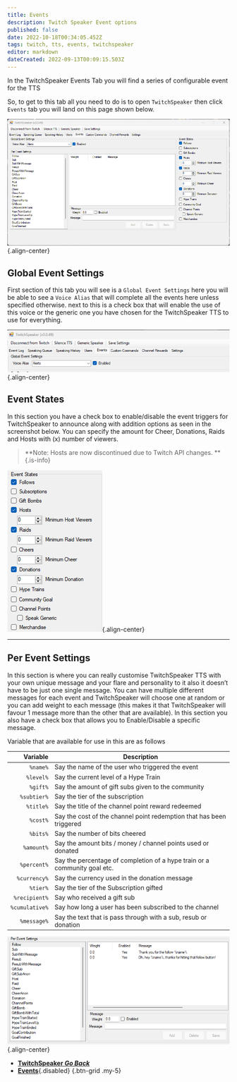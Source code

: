 ```yaml
---
title: Events
description: Twitch Speaker Event options 
published: false
date: 2022-10-18T00:34:05.452Z
tags: twitch, tts, events, twitchspeaker
editor: markdown
dateCreated: 2022-09-13T00:09:15.503Z
---
```


In the TwitchSpeaker Events Tab you will find a series of configurable event for the TTS 

So, to get to this tab all you need to do is to open `TwitchSpeaker` then click `Events` tab you will land on this page shown below.

![events-tab-overview.png](/twitchspeaker/tabs/events/events-tab-overview.png){.align-center}

## Global Event Settings

First section of this tab you will see is a `Global Event Settings` here you will be able to see a `Voice Alias` that will complete all the events here unless specified otherwise. next to this is a check box that will enable the use of this voice or the generic one you have chosen for the TwitchSpeaker TTS to use for everything.

![global-event-voice.png](/twitchspeaker/tabs/events/global-event-voice.png){.align-center}

## Event States

In this section you have a check box to enable/disable the event triggers for TwitchSpeaker to announce along with addition options as seen in the screenshot below. You can specify the amount for Cheer, Donations, Raids and Hosts with (x) number of viewers. 

> **Note: Hosts are now discontinued due to Twitch API changes. **
{.is-info}


![event-states.png](/twitchspeaker/tabs/events/event-states.png){.align-center}
***

## Per Event Settings

In this section is where you can really customise TwitchSpeaker TTS with your own unique message and your flare and personality to it also it doesn’t have to be just one single message. You can have multiple different messages for each event and TwitchSpeaker will choose one at random or you can add weight to each message (this makes it that TwitchSpeaker will favour 1 message more than the other that are available). In this section you also have a check box that allows you to Enable/Disable a specific message.

Variable that are available for use in this are as follows 

| Variable | Description |
|   ---:|-------------|
| `%name%` | Say the name of the user who triggered the event |
| `%level%` | Say the current level of a Hype Train |
| `%gift%` | Say the amount of gift subs given to the community |
| `%subtier%` | Say the tier of the subscription |
| `%title%` | Say the title of the channel point reward redeemed |
| `%cost%` | Say the cost of the channel point redemption that has been triggered |
| `%bits%` | Say the number of bits cheered |
| `%amount%` | Say the amount bits / money / channel points used or donated |
| `%percent%` | Say the percentage of completion of a hype train or a community goal etc. |
| `%currency%` | Say the currency used in the donation message |
| `%tier%` | Say the tier of the Subscription gifted |
| `%recipient%` | Say who received a gift sub |
| `%cumulative%` | Say how long a user has been subscribed to the channel |
| `%message%` | Say the text that is pass through with a sub, resub or donation |
![per-event-settings.png](/twitchspeaker/tabs/events/per-event-settings.png){.align-center}


- [<i class="mdi mdi-chevron-left"></i>**TwitchSpeaker *Go Back***](/en/TwitchSpeaker)
- [<i class="mdi mdi-clock mdi-flip-h text--twitch"></i>**Events**](/en/TwitchSpeaker/Tabs/Events){.disabled}
{.btn-grid .my-5}
